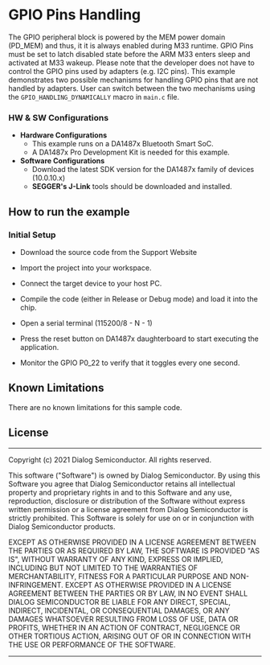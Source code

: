 # GPIO Pins Handling

The GPIO peripheral block is powered by the MEM power domain (PD_MEM) and thus, it it is always enabled during M33 runtime.
GPIO Pins must be set to latch disabled state before the ARM M33 enters sleep and activated at M33 wakeup. 
Please note that the developer does not have to control the GPIO pins used by adapters (e.g. I2C pins). 
This example demonstrates two possible mechanisms for handling GPIO pins that are not handled by adapters. 
User can switch between the two mechanisms using the `GPIO_HANDLING_DYNAMICALLY` macro in `main.c` file. 

### HW & SW Configurations

- **Hardware Configurations**
    - This example runs on a DA1487x Bluetooth Smart SoC.
    - A DA1487x Pro Development Kit is needed for this example.
- **Software Configurations**
    - Download the latest SDK version for the DA1487x family of devices (10.0.10.x)
    - **SEGGER's J-Link** tools should be downloaded and installed.


## How to run the example

### Initial Setup

- Download the source code from the Support Website
- Import the project into your workspace.
- Connect the target device to your host PC.
- Compile the code (either in Release or Debug mode) and load it into the chip.
- Open a serial terminal (115200/8 - N - 1)
- Press the reset button on DA1487x daughterboard to start executing the application.

- Monitor the GPIO P0_22 to verify that it toggles every one second. 

## Known Limitations

There are no known limitations for this sample code.

## License
**************************************************************************************

 Copyright (c) 2021 Dialog Semiconductor. All rights reserved.

 This software ("Software") is owned by Dialog Semiconductor. By using this Software
 you agree that Dialog Semiconductor retains all intellectual property and proprietary
 rights in and to this Software and any use, reproduction, disclosure or distribution
 of the Software without express written permission or a license agreement from Dialog
 Semiconductor is strictly prohibited. This Software is solely for use on or in
 conjunction with Dialog Semiconductor products.

 EXCEPT AS OTHERWISE PROVIDED IN A LICENSE AGREEMENT BETWEEN THE PARTIES OR AS
 REQUIRED BY LAW, THE SOFTWARE IS PROVIDED "AS IS", WITHOUT WARRANTY OF ANY KIND,
 EXPRESS OR IMPLIED, INCLUDING BUT NOT LIMITED TO THE WARRANTIES OF MERCHANTABILITY,
 FITNESS FOR A PARTICULAR PURPOSE AND NON-INFRINGEMENT. EXCEPT AS OTHERWISE PROVIDED
 IN A LICENSE AGREEMENT BETWEEN THE PARTIES OR BY LAW, IN NO EVENT SHALL DIALOG
 SEMICONDUCTOR BE LIABLE FOR ANY DIRECT, SPECIAL, INDIRECT, INCIDENTAL, OR
 CONSEQUENTIAL DAMAGES, OR ANY DAMAGES WHATSOEVER RESULTING FROM LOSS OF USE, DATA OR
 PROFITS, WHETHER IN AN ACTION OF CONTRACT, NEGLIGENCE OR OTHER TORTIOUS ACTION,
 ARISING OUT OF OR IN CONNECTION WITH THE USE OR PERFORMANCE OF THE SOFTWARE.

**************************************************************************************
